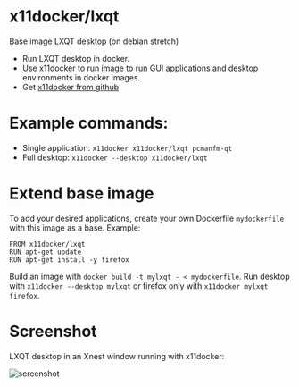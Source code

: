 # x11docker/lxqt

Base image LXQT desktop (on debian stretch)
 - Run LXQT desktop in docker.
 - Use x11docker to run image to run GUI applications and desktop environments in docker images.
 - Get [x11docker from github](https://github.com/mviereck/x11docker)

# Example commands: 
 - Single application: `x11docker x11docker/lxqt pcmanfm-qt`
 - Full desktop: `x11docker --desktop x11docker/lxqt` 
 
# Extend base image
To add your desired applications, create your own Dockerfile `mydockerfile` with this image as a base. Example:
```
FROM x11docker/lxqt
RUN apt-get update
RUN apt-get install -y firefox
```
Build an image with `docker build -t mylxqt - < mydockerfile`. Run desktop with `x11docker --desktop mylxqt` or firefox only with `x11docker mylxqt firefox`.

# Screenshot
 LXQT desktop in an Xnest window running with x11docker:
 
 ![screenshot](https://raw.githubusercontent.com/mviereck/x11docker/screenshots/screenshot-lxqt.png "LXQT desktop running in Xnest window using x11docker")
 

